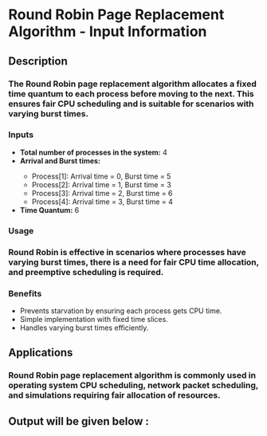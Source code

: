 <h1>Round Robin Page Replacement Algorithm - Input Information</h1>
<h2>Description</h2>
<h3>The Round Robin page replacement algorithm allocates a fixed time quantum to each process before moving to the next. This ensures fair CPU scheduling and is suitable for scenarios with varying burst times.</p>
<h3>Inputs</h3>
<ul>
<li><strong>Total number of processes in the system:</strong> 4</li>
<li><strong>Arrival and Burst times:</strong></li>
<ul>
<li>Process[1]: Arrival time = 0, Burst time = 5</li>
<li>Process[2]: Arrival time = 1, Burst time = 3</li>
<li>Process[3]: Arrival time = 2, Burst time = 6</li>
<li>Process[4]: Arrival time = 3, Burst time = 4</li>
</ul>
<li><strong>Time Quantum:</strong> 6</li>
</ul>
<h3>Usage</h3>
<h3>Round Robin is effective in scenarios where processes have varying burst times, there is a need for fair CPU time allocation, and preemptive scheduling is required.</h3>
<h3>Benefits</h3>
<ul>
<li>Prevents starvation by ensuring each process gets CPU time.</li>
<li>Simple implementation with fixed time slices.</li>
<li>Handles varying burst times efficiently.</li>
</ul>
<h2>Applications</h2>
<h3>Round Robin page replacement algorithm is commonly used in operating system CPU scheduling, network packet scheduling, and simulations requiring fair allocation of resources.</h3>
<h2>Output will be given below :</h2>
    

